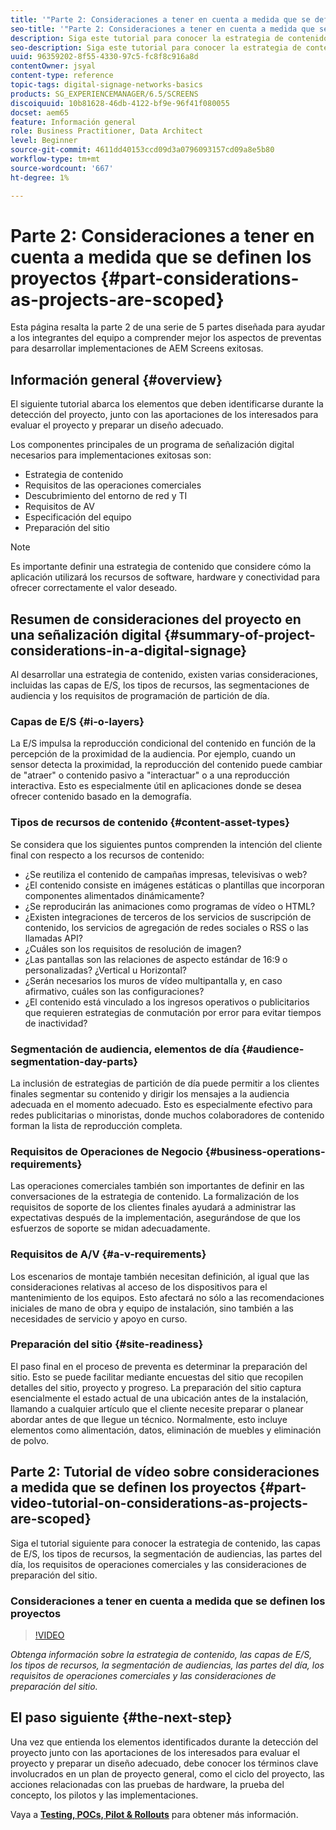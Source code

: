 ```yaml
---
title: '"Parte 2: Consideraciones a tener en cuenta a medida que se definen los proyectos"'
seo-title: '"Parte 2: Consideraciones a tener en cuenta a medida que se definen los proyectos"'
description: Siga este tutorial para conocer la estrategia de contenido, las capas de E/S, los tipos de recursos, la segmentación de audiencias, las partes del día, los requisitos de operaciones comerciales y las consideraciones de preparación del sitio.
seo-description: Siga este tutorial para conocer la estrategia de contenido, las capas de E/S, los tipos de recursos, la segmentación de audiencias, las partes del día, los requisitos de operaciones comerciales y las consideraciones de preparación del sitio.
uuid: 96359202-8f55-4330-97c5-fc8f8c916a8d
contentOwner: jsyal
content-type: reference
topic-tags: digital-signage-networks-basics
products: SG_EXPERIENCEMANAGER/6.5/SCREENS
discoiquuid: 10b81628-46db-4122-bf9e-96f41f080055
docset: aem65
feature: Información general
role: Business Practitioner, Data Architect
level: Beginner
source-git-commit: 4611dd40153ccd09d3a0796093157cd09a8e5b80
workflow-type: tm+mt
source-wordcount: '667'
ht-degree: 1%

---
```



# Parte 2: Consideraciones a tener en cuenta a medida que se definen los proyectos {#part-considerations-as-projects-are-scoped}

Esta página resalta la parte 2 de una serie de 5 partes diseñada para ayudar a los integrantes del equipo a comprender mejor los aspectos de preventas para desarrollar implementaciones de AEM Screens exitosas.

## Información general {#overview}

El siguiente tutorial abarca los elementos que deben identificarse durante la detección del proyecto, junto con las aportaciones de los interesados para evaluar el proyecto y preparar un diseño adecuado.

Los componentes principales de un programa de señalización digital necesarios para implementaciones exitosas son:

* Estrategia de contenido
* Requisitos de las operaciones comerciales
* Descubrimiento del entorno de red y TI
* Requisitos de AV
* Especificación del equipo
* Preparación del sitio

>[!NOTE]
>
>Es importante definir una estrategia de contenido que considere cómo la aplicación utilizará los recursos de software, hardware y conectividad para ofrecer correctamente el valor deseado.

## Resumen de consideraciones del proyecto en una señalización digital {#summary-of-project-considerations-in-a-digital-signage}

Al desarrollar una estrategia de contenido, existen varias consideraciones, incluidas las capas de E/S, los tipos de recursos, las segmentaciones de audiencia y los requisitos de programación de partición de día.

### Capas de E/S {#i-o-layers}

La E/S impulsa la reproducción condicional del contenido en función de la percepción de la proximidad de la audiencia. Por ejemplo, cuando un sensor detecta la proximidad, la reproducción del contenido puede cambiar de &quot;atraer&quot; o contenido pasivo a &quot;interactuar&quot; o a una reproducción interactiva. Esto es especialmente útil en aplicaciones donde se desea ofrecer contenido basado en la demografía.

### Tipos de recursos de contenido {#content-asset-types}

Se considera que los siguientes puntos comprenden la intención del cliente final con respecto a los recursos de contenido:

* ¿Se reutiliza el contenido de campañas impresas, televisivas o web?
* ¿El contenido consiste en imágenes estáticas o plantillas que incorporan componentes alimentados dinámicamente?
* ¿Se reproducirán las animaciones como programas de vídeo o HTML?
* ¿Existen integraciones de terceros de los servicios de suscripción de contenido, los servicios de agregación de redes sociales o RSS o las llamadas API?
* ¿Cuáles son los requisitos de resolución de imagen?
* ¿Las pantallas son las relaciones de aspecto estándar de 16:9 o personalizadas? ¿Vertical u Horizontal?
* ¿Serán necesarios los muros de vídeo multipantalla y, en caso afirmativo, cuáles son las configuraciones?
* ¿El contenido está vinculado a los ingresos operativos o publicitarios que requieren estrategias de conmutación por error para evitar tiempos de inactividad?

### Segmentación de audiencia, elementos de día {#audience-segmentation-day-parts}

La inclusión de estrategias de partición de día puede permitir a los clientes finales segmentar su contenido y dirigir los mensajes a la audiencia adecuada en el momento adecuado. Esto es especialmente efectivo para redes publicitarias o minoristas, donde muchos colaboradores de contenido forman la lista de reproducción completa.

### Requisitos de Operaciones de Negocio {#business-operations-requirements}

Las operaciones comerciales también son importantes de definir en las conversaciones de la estrategia de contenido. La formalización de los requisitos de soporte de los clientes finales ayudará a administrar las expectativas después de la implementación, asegurándose de que los esfuerzos de soporte se midan adecuadamente.

### Requisitos de A/V {#a-v-requirements}

Los escenarios de montaje también necesitan definición, al igual que las consideraciones relativas al acceso de los dispositivos para el mantenimiento de los equipos. Esto afectará no sólo a las recomendaciones iniciales de mano de obra y equipo de instalación, sino también a las necesidades de servicio y apoyo en curso.

### Preparación del sitio {#site-readiness}

El paso final en el proceso de preventa es determinar la preparación del sitio. Esto se puede facilitar mediante encuestas del sitio que recopilen detalles del sitio, proyecto y progreso. La preparación del sitio captura esencialmente el estado actual de una ubicación antes de la instalación, llamando a cualquier artículo que el cliente necesite preparar o planear abordar antes de que llegue un técnico. Normalmente, esto incluye elementos como alimentación, datos, eliminación de muebles y eliminación de polvo.

## Parte 2: Tutorial de vídeo sobre consideraciones a medida que se definen los proyectos {#part-video-tutorial-on-considerations-as-projects-are-scoped}

Siga el tutorial siguiente para conocer la estrategia de contenido, las capas de E/S, los tipos de recursos, la segmentación de audiencias, las partes del día, los requisitos de operaciones comerciales y las consideraciones de preparación del sitio.

### Consideraciones a tener en cuenta a medida que se definen los proyectos

>[!VIDEO](https://video.tv.adobe.com/v/28380)

*Obtenga información sobre la estrategia de contenido, las capas de E/S, los tipos de recursos, la segmentación de audiencias, las partes del día, los requisitos de operaciones comerciales y las consideraciones de preparación del sitio.*

## El paso siguiente {#the-next-step}

Una vez que entienda los elementos identificados durante la detección del proyecto junto con las aportaciones de los interesados para evaluar el proyecto y preparar un diseño adecuado, debe conocer los términos clave involucrados en un plan de proyecto general, como el ciclo del proyecto, las acciones relacionadas con las pruebas de hardware, la prueba del concepto, los pilotos y las implementaciones.

Vaya a **[Testing, POCs, Pilot &amp; Rollouts](testing-pocs-pilots-rollouts.md)** para obtener más información.
